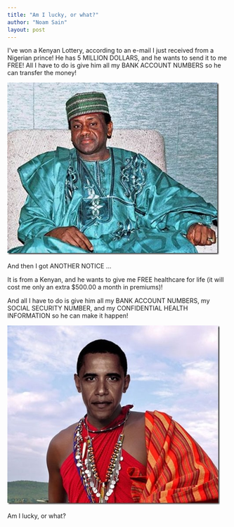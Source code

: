 ```yaml
---
title: "Am I lucky, or what?"
author: "Noam Sain"
layout: post
---
```


I've won a Kenyan Lottery, according to an e-mail I just received from a Nigerian prince! He has 5 MILLION DOLLARS, and he wants to send it to me FREE! All I have to do is give him all my BANK ACCOUNT NUMBERS so he can transfer the money!

![Kenyan](/assets/2014/2014-10-kenyan1.jpg "Kenyan prince")

And then I got ANOTHER NOTICE …

It is from a Kenyan, and he wants to give me FREE healthcare for life (it will cost me only an extra $500.00 a month in premiums)!

And all I have to do is give him all my BANK ACCOUNT NUMBERS, my SOCIAL SECURITY NUMBER, and my CONFIDENTIAL HEALTH INFORMATION so he can make it happen!

![Kenyan president](/assets/2014/2014-10-kenyan2.jpg "Kenyan president")

Am I lucky, or what?
